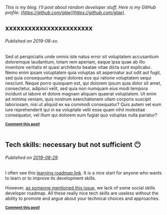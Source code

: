 _This is my blog. I'll post about random developer stuff. Here is my GitHub profile: [https://github.com/glae](https://github.com/glae)._

<!-- 
future topics:
- everyhting As code... 
- Open by défaut
- 
-->

<!-- template:

## Title... :emoji:
###### Published on 2019-xx-xx.

Text
<small><strong>[Comment this post!](https://github.com/glae/blog/issues/new?title=Comment%20on%202019-xx-xx%20post)</strong></small><br><br>


-->

## xxxxxxxxxxxxxxxxxxxxxxx
###### Published on 2019-08-xx.

Sed ut perspiciatis unde omnis iste natus error sit voluptatem accusantium doloremque laudantium, totam rem aperiam, eaque ipsa quae ab illo inventore veritatis et quasi architecto beatae vitae dicta sunt explicabo. Nemo enim ipsam voluptatem quia voluptas sit aspernatur aut odit aut fugit, sed quia consequuntur magni dolores eos qui ratione voluptatem sequi nesciunt. Neque porro quisquam est, qui dolorem ipsum quia dolor sit amet, consectetur, adipisci velit, sed quia non numquam eius modi tempora incidunt ut labore et dolore magnam aliquam quaerat voluptatem. Ut enim ad minima veniam, quis nostrum exercitationem ullam corporis suscipit laboriosam, nisi ut aliquid ex ea commodi consequatur? Quis autem vel eum iure reprehenderit qui in ea voluptate velit esse quam nihil molestiae consequatur, vel illum qui dolorem eum fugiat quo voluptas nulla pariatur?

<small><strong>[Comment this post!](https://github.com/glae/blog/issues/new?title=Comment%20on%202019-08-xx%20post&assignee=glae)</strong></small><br><br>

## Tech skills: necessary but not sufficient :no_mouth:
###### Published on [2019-08-29](https://xkcd.com/1179/).

I often see this [learning roadmap link](https://github.com/kamranahmedse/developer-roadmap). It is a nice start for anyone who wants to learn or to improve its development skills. 

However, [as someone mentioned this issue](https://github.com/kamranahmedse/developer-roadmap/issues/40), we lack of some social skills developer roadmap. All these really nice tech skills are useless without the ability to promote and argue about your technical choices and approaches. 

<small><strong>[Comment this post!](https://github.com/glae/blog/issues/new?title=Comment%20on%202019-08-29%20post&assignee=glae)</strong></small><br><br>
